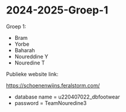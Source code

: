 # 2024-2025-Groep-1
Groep 1:
- Bram
- Yorbe
- Baharah
- Noureddine Y
- Nouredine T


Publieke website link:

https://schoenenwijns.feralstorm.com/

- database name = u220407022_dbfootwear
- password = TeamNouredine3
